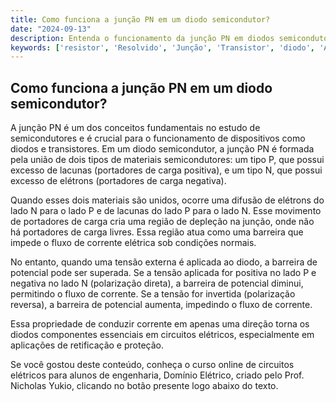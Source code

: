 ```yaml
---
title: Como funciona a junção PN em um diodo semicondutor?
date: "2024-09-13"
description: Entenda o funcionamento da junção PN em diodos semicondutores e sua importância em circuitos elétricos.
keywords: ['resistor', 'Resolvido', 'Junção', 'Transistor', 'diodo', 'Análise', 'corrente']
---
```


## Como funciona a junção PN em um diodo semicondutor?

A junção PN é um dos conceitos fundamentais no estudo de semicondutores e é crucial para o funcionamento de dispositivos como diodos e transistores. Em um diodo semicondutor, a junção PN é formada pela união de dois tipos de materiais semicondutores: um tipo P, que possui excesso de lacunas (portadores de carga positiva), e um tipo N, que possui excesso de elétrons (portadores de carga negativa).

Quando esses dois materiais são unidos, ocorre uma difusão de elétrons do lado N para o lado P e de lacunas do lado P para o lado N. Esse movimento de portadores de carga cria uma região de depleção na junção, onde não há portadores de carga livres. Essa região atua como uma barreira que impede o fluxo de corrente elétrica sob condições normais.

No entanto, quando uma tensão externa é aplicada ao diodo, a barreira de potencial pode ser superada. Se a tensão aplicada for positiva no lado P e negativa no lado N (polarização direta), a barreira de potencial diminui, permitindo o fluxo de corrente. Se a tensão for invertida (polarização reversa), a barreira de potencial aumenta, impedindo o fluxo de corrente.

Essa propriedade de conduzir corrente em apenas uma direção torna os diodos componentes essenciais em circuitos elétricos, especialmente em aplicações de retificação e proteção.

Se você gostou deste conteúdo, conheça o curso online de circuitos elétricos para alunos de engenharia, Domínio Elétrico, criado pelo Prof. Nicholas Yukio, clicando no botão presente logo abaixo do texto.